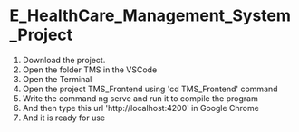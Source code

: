 # E_HealthCare_Management_System_Project
1) Download the project.
2) Open the folder TMS in the VSCode
3) Open the Terminal
4) Open the project TMS_Frontend using 'cd TMS_Frontend' command
5) Write the command ng serve and run it to compile the program
6) And then type this url 'http://localhost:4200' in Google Chrome
7) And it is ready for use

